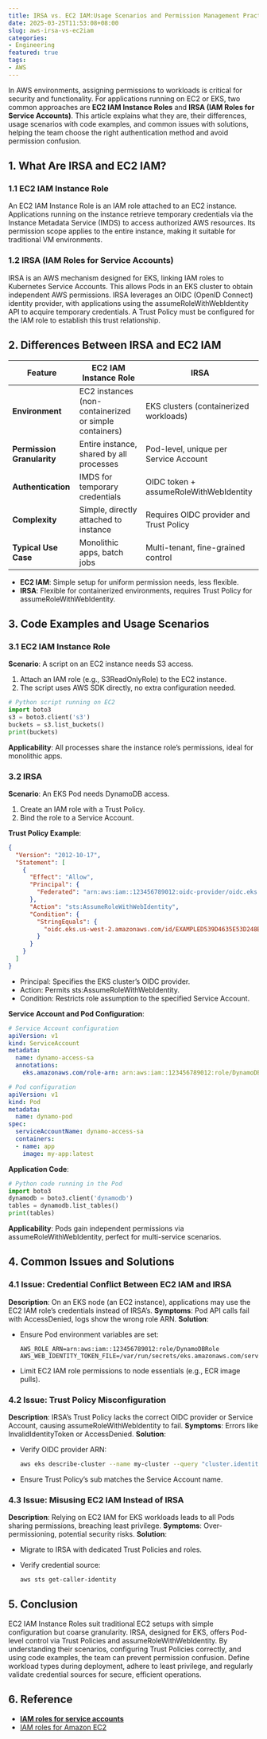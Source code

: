```yaml
---
title: IRSA vs. EC2 IAM:Usage Scenarios and Permission Management Practices
date: 2025-03-25T11:53:08+08:00
slug: aws-irsa-vs-ec2iam
categories: 
- Engineering
featured: true
tags:
- AWS
---
```


In AWS environments, assigning permissions to workloads is critical for security and functionality. For applications running on EC2 or EKS, two common approaches are **EC2 IAM Instance Roles** and **IRSA (IAM Roles for Service Accounts)**. This article explains what they are, their differences, usage scenarios with code examples, and common issues with solutions, helping the team choose the right authentication method and avoid permission confusion.

<!--more-->

## 1. What Are IRSA and EC2 IAM?

### 1.1 EC2 IAM Instance Role

An EC2 IAM Instance Role is an IAM role attached to an EC2 instance. Applications running on the instance retrieve temporary credentials via the Instance Metadata Service (IMDS) to access authorized AWS resources. Its permission scope applies to the entire instance, making it suitable for traditional VM environments.

### 1.2 IRSA (IAM Roles for Service Accounts)

IRSA is an AWS mechanism designed for EKS, linking IAM roles to Kubernetes Service Accounts. This allows Pods in an EKS cluster to obtain independent AWS permissions. IRSA leverages an OIDC (OpenID Connect) identity provider, with applications using the assumeRoleWithWebIdentity API to acquire temporary credentials. A Trust Policy must be configured for the IAM role to establish this trust relationship.

## 2. Differences Between IRSA and EC2 IAM

| **Feature**                | **EC2 IAM Instance Role**                              | **IRSA**                                |
| -------------------------- | ------------------------------------------------------ | --------------------------------------- |
| **Environment**            | EC2 instances (non-containerized or simple containers) | EKS clusters (containerized workloads)  |
| **Permission Granularity** | Entire instance, shared by all processes               | Pod-level, unique per Service Account   |
| **Authentication**         | IMDS for temporary credentials                         | OIDC token + assumeRoleWithWebIdentity  |
| **Complexity**             | Simple, directly attached to instance                  | Requires OIDC provider and Trust Policy |
| **Typical Use Case**       | Monolithic apps, batch jobs                            | Multi-tenant, fine-grained control      |

- **EC2 IAM**: Simple setup for uniform permission needs, less flexible.
- **IRSA**: Flexible for containerized environments, requires Trust Policy for assumeRoleWithWebIdentity.

## 3. Code Examples and Usage Scenarios

### 3.1 EC2 IAM Instance Role

**Scenario**: A script on an EC2 instance needs S3 access.

1. Attach an IAM role (e.g., S3ReadOnlyRole) to the EC2 instance.
2. The script uses AWS SDK directly, no extra configuration needed.

```python
# Python script running on EC2
import boto3
s3 = boto3.client('s3')
buckets = s3.list_buckets()
print(buckets)
```

**Applicability**: All processes share the instance role’s permissions, ideal for monolithic apps.

### 3.2 IRSA

**Scenario**: An EKS Pod needs DynamoDB access.

1. Create an IAM role with a Trust Policy.
2. Bind the role to a Service Account.

**Trust Policy Example**:

```json
{
  "Version": "2012-10-17",
  "Statement": [
    {
      "Effect": "Allow",
      "Principal": {
        "Federated": "arn:aws:iam::123456789012:oidc-provider/oidc.eks.us-west-2.amazonaws.com/id/EXAMPLED539D4635E53D248B"
      },
      "Action": "sts:AssumeRoleWithWebIdentity",
      "Condition": {
        "StringEquals": {
          "oidc.eks.us-west-2.amazonaws.com/id/EXAMPLED539D4635E53D248B:sub": "system:serviceaccount:default:dynamo-access-sa"
        }
      }
    }
  ]
}
```

- Principal: Specifies the EKS cluster’s OIDC provider.
- Action: Permits sts:AssumeRoleWithWebIdentity.
- Condition: Restricts role assumption to the specified Service Account.

**Service Account and Pod Configuration**:

```yaml
# Service Account configuration
apiVersion: v1
kind: ServiceAccount
metadata:
  name: dynamo-access-sa
  annotations:
    eks.amazonaws.com/role-arn: arn:aws:iam::123456789012:role/DynamoDBRole

# Pod configuration
apiVersion: v1
kind: Pod
metadata:
  name: dynamo-pod
spec:
  serviceAccountName: dynamo-access-sa
  containers:
  - name: app
    image: my-app:latest
```

**Application Code**:

```python
# Python code running in the Pod
import boto3
dynamodb = boto3.client('dynamodb')
tables = dynamodb.list_tables()
print(tables)
```

**Applicability**: Pods gain independent permissions via assumeRoleWithWebIdentity, perfect for multi-service scenarios.

## 4. Common Issues and Solutions

### 4.1 Issue: Credential Conflict Between EC2 IAM and IRSA

**Description**: On an EKS node (an EC2 instance), applications may use the EC2 IAM role’s credentials instead of IRSA’s. **Symptoms**: Pod API calls fail with AccessDenied, logs show the wrong role ARN. **Solution**:

- Ensure Pod environment variables are set:

  ```
  AWS_ROLE_ARN=arn:aws:iam::123456789012:role/DynamoDBRole
  AWS_WEB_IDENTITY_TOKEN_FILE=/var/run/secrets/eks.amazonaws.com/serviceaccount/token
  ```

- Limit EC2 IAM role permissions to node essentials (e.g., ECR image pulls).

### 4.2 Issue: Trust Policy Misconfiguration

**Description**: IRSA’s Trust Policy lacks the correct OIDC provider or Service Account, causing assumeRoleWithWebIdentity to fail. **Symptoms**: Errors like InvalidIdentityToken or AccessDenied. **Solution**:

- Verify OIDC provider ARN:

  ```bash
  aws eks describe-cluster --name my-cluster --query "cluster.identity.oidc"
  ```

- Ensure Trust Policy’s sub matches the Service Account name.

### 4.3 Issue: Misusing EC2 IAM Instead of IRSA

**Description**: Relying on EC2 IAM for EKS workloads leads to all Pods sharing permissions, breaching least privilege. **Symptoms**: Over-permissioning, potential security risks. **Solution**:

- Migrate to IRSA with dedicated Trust Policies and roles.

- Verify credential source:

  ```bash
  aws sts get-caller-identity
  ```

## 5. Conclusion

EC2 IAM Instance Roles suit traditional EC2 setups with simple configuration but coarse granularity. IRSA, designed for EKS, offers Pod-level control via Trust Policies and assumeRoleWithWebIdentity. By understanding their scenarios, configuring Trust Policies correctly, and using code examples, the team can prevent permission confusion. Define workload types during deployment, adhere to least privilege, and regularly validate credential sources for secure, efficient operations.

## 6. Reference

+ [**IAM roles for service accounts**](https://docs.aws.amazon.com/eks/latest/userguide/iam-roles-for-service-accounts.html)
+ [IAM roles for Amazon EC2](https://docs.aws.amazon.com/AWSEC2/latest/UserGuide/iam-roles-for-amazon-ec2.html)

